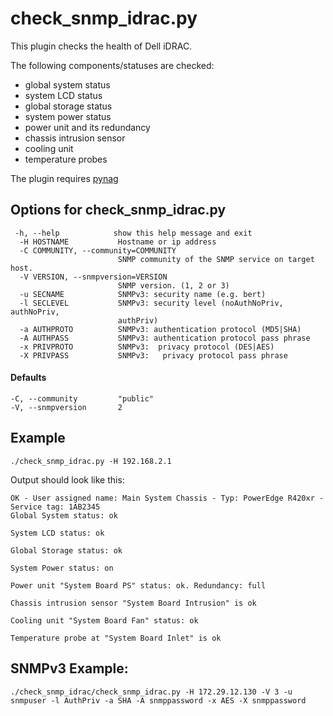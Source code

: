 # check_snmp_idrac.py

This plugin checks the health of Dell iDRAC.

The following components/statuses are checked:

- global system status
- system LCD status
- global storage status
- system power status
- power unit and its redundancy
- chassis intrusion sensor
- cooling unit
- temperature probes

The plugin requires [pynag]

## Options for check_snmp_idrac.py
```
 -h, --help            show this help message and exit
  -H HOSTNAME           Hostname or ip address
  -C COMMUNITY, --community=COMMUNITY
                        SNMP community of the SNMP service on target host.
  -V VERSION, --snmpversion=VERSION
                        SNMP version. (1, 2 or 3)
  -u SECNAME            SNMPv3: security name (e.g. bert)
  -l SECLEVEL           SNMPv3: security level (noAuthNoPriv, authNoPriv,
                        authPriv)
  -a AUTHPROTO          SNMPv3: authentication protocol (MD5|SHA)
  -A AUTHPASS           SNMPv3: authentication protocol pass phrase
  -x PRIVPROTO          SNMPv3:  privacy protocol (DES|AES)
  -X PRIVPASS           SNMPv3:   privacy protocol pass phrase

```

#### Defaults
```
-C, --community         "public"
-V, --snmpversion       2
```

## Example

```
./check_snmp_idrac.py -H 192.168.2.1
```

Output should look like this:
```
OK - User assigned name: Main System Chassis - Typ: PowerEdge R420xr - Service tag: 1AB2345
Global System status: ok

System LCD status: ok

Global Storage status: ok

System Power status: on

Power unit "System Board PS" status: ok. Redundancy: full

Chassis intrusion sensor "System Board Intrusion" is ok

Cooling unit "System Board Fan" status: ok

Temperature probe at "System Board Inlet" is ok
```

## SNMPv3 Example:

```
./check_snmp_idrac/check_snmp_idrac.py -H 172.29.12.130 -V 3 -u snmpuser -l AuthPriv -a SHA -A snmppassword -x AES -X snmppassword
```



   [pynag]:<https://github.com/pynag/pynag>
